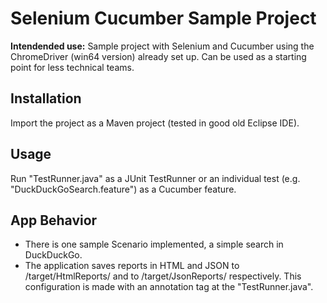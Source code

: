 # Selenium Cucumber Sample Project

**Intendended use:** Sample project with Selenium and Cucumber using the ChromeDriver (win64 version) already set up. Can be used as a starting point for less technical teams.

## Installation
Import the project as a Maven project (tested in good old Eclipse IDE).

## Usage
Run "TestRunner.java" as a JUnit TestRunner or an individual test (e.g. "DuckDuckGoSearch.feature") as a Cucumber feature.

## App Behavior
- There is one sample Scenario implemented, a simple search in DuckDuckGo.
- The application saves reports in HTML and JSON to /target/HtmlReports/ and to /target/JsonReports/ respectively. This configuration is made with an annotation tag at the "TestRunner.java".
